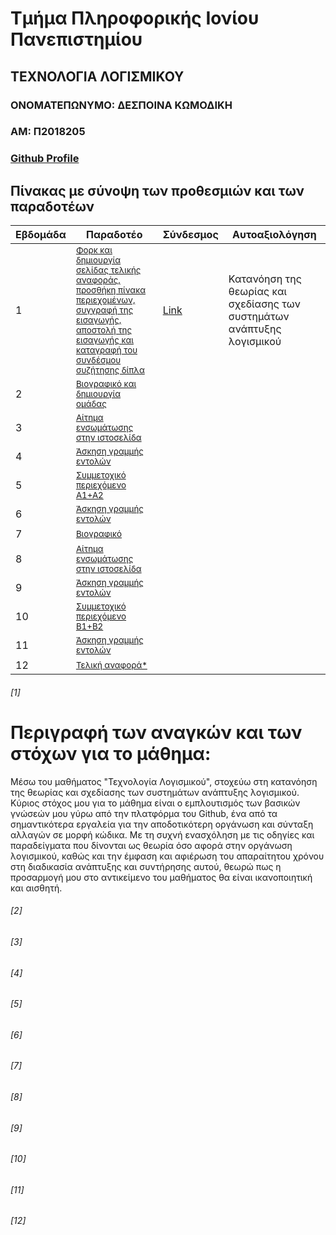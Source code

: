 # Τμήμα Πληροφορικής Ιονίου Πανεπιστημίου
## ΤΕΧΝΟΛΟΓΙΑ ΛΟΓΙΣΜΙΚΟΥ

### ΟΝΟΜΑΤΕΠΩΝΥΜΟ: ΔΕΣΠΟΙΝΑ ΚΩΜΟΔΙΚΗ
### ΑΜ: Π2018205
### [Github Profile](https://github.com/despina-komo)

## Πίνακας με σύνοψη των προθεσμιών και των παραδοτέων

| Εβδομάδα | Παραδοτέο | Σύνδεσμος  | Αυτοαξιολόγηση  |
| --- | --- | --- | --- |
| 1 | <sup><a href="#1">Φορκ και δημιουργία σελίδας τελικής αναφοράς, προσθήκη πίνακα περιεχομένων, συγγραφή της εισαγωγής, αποστολή της εισαγωγής και καταγραφή του συνδέσμου συζήτησης δίπλα </a></sup>| [Link](https://github.com/courses-ionio/help/discussions/99)| Κατανόηση της θεωρίας και σχεδίασης των συστημάτων ανάπτυξης λογισμικού |
| 2 | <sup><a href="#2">Βιογραφικό και δημιουργία ομάδας </a></sup> | | |
| 3 | <sup><a href="#3">Αίτημα ενσωμάτωσης στην ιστοσελίδα </a></sup> | | |
| 4 | <sup><a href="#4">Άσκηση γραμμής εντολών </a></sup>| | |
| 5 | <sup><a href="#5">Συμμετοχικό περιεχόμενο A1+A2 </a></sup> | | |
| 6 | <sup><a href="#6">Άσκηση γραμμής εντολών </a></sup>| | |
| 7 | <sup><a href="#7">Βιογραφικό </a></sup>| | |
| 8 | <sup><a href="#8">Αίτημα ενσωμάτωσης στην ιστοσελίδα </a></sup>| | |
| 9 | <sup><a href="#9">Άσκηση γραμμής εντολών </a></sup> | | |
| 10 | <sup><a href="#10">Συμμετοχικό περιεχόμενο B1+B2 </a></sup>| | |
| 11 | <sup><a href="#11">Άσκηση γραμμής εντολών </a></sup> | | |
| 12 | <sup><a href="#12">Τελική αναφορά* </a></sup>| | |

###### [1]
# Περιγραφή των αναγκών και των στόχων για το μάθημα:

Μέσω του μαθήματος "Τεχνολογία Λογισμικού", στοχεύω στη κατανόηση της θεωρίας και σχεδίασης των συστημάτων ανάπτυξης λογισμικού.
Κύριος στόχος μου για το μάθημα είναι ο εμπλουτισμός των βασικών γνώσεών μου γύρω από την πλατφόρμα του Github, ένα από τα σημαντικότερα εργαλεία για την αποδοτικότερη οργάνωση 
και σύνταξη αλλαγών σε μορφή κώδικα. Με τη συχνή ενασχόληση με τις οδηγίες και παραδείγματα που δίνονται ως θεωρία όσο αφορά στην οργάνωση λογισμικού, καθώς και την έμφαση και 
αφιέρωση του απαραίτητου χρόνου στη διαδικασία ανάπτυξης και συντήρησης αυτού, θεωρώ πως η προσαρμογή μου στο αντικείμενο του μαθήματος θα είναι ικανοποιητική και αισθητή.

###### [2]
###### [3]
###### [4]
###### [5]
###### [6]
###### [7]
###### [8]
###### [9]
###### [10]
###### [11]
###### [12]

